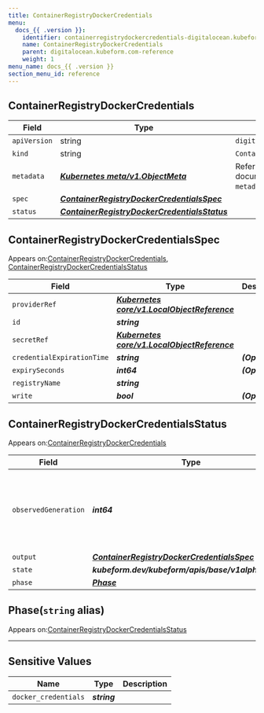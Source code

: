 ```yaml
---
title: ContainerRegistryDockerCredentials
menu:
  docs_{{ .version }}:
    identifier: containerregistrydockercredentials-digitalocean.kubeform.com
    name: ContainerRegistryDockerCredentials
    parent: digitalocean.kubeform.com-reference
    weight: 1
menu_name: docs_{{ .version }}
section_menu_id: reference
---
```


## ContainerRegistryDockerCredentials
| Field | Type | Description |
| ------ | ----- | ----------- |
| `apiVersion` | string | `digitalocean.kubeform.com/v1alpha1` |
|    `kind` | string | `ContainerRegistryDockerCredentials` |
| `metadata` | ***[Kubernetes meta/v1.ObjectMeta](https://v1-18.docs.kubernetes.io/docs/reference/generated/kubernetes-api/v1.18/#objectmeta-v1-meta)***|Refer to the Kubernetes API documentation for the fields of the `metadata` field.|
| `spec` | ***[ContainerRegistryDockerCredentialsSpec](#containerregistrydockercredentialsspec)***||
| `status` | ***[ContainerRegistryDockerCredentialsStatus](#containerregistrydockercredentialsstatus)***||
## ContainerRegistryDockerCredentialsSpec

Appears on:[ContainerRegistryDockerCredentials](#containerregistrydockercredentials), [ContainerRegistryDockerCredentialsStatus](#containerregistrydockercredentialsstatus)

| Field | Type | Description |
| ------ | ----- | ----------- |
| `providerRef` | ***[Kubernetes core/v1.LocalObjectReference](https://v1-18.docs.kubernetes.io/docs/reference/generated/kubernetes-api/v1.18/#localobjectreference-v1-core)***||
| `id` | ***string***||
| `secretRef` | ***[Kubernetes core/v1.LocalObjectReference](https://v1-18.docs.kubernetes.io/docs/reference/generated/kubernetes-api/v1.18/#localobjectreference-v1-core)***||
| `credentialExpirationTime` | ***string***| ***(Optional)*** |
| `expirySeconds` | ***int64***| ***(Optional)*** |
| `registryName` | ***string***||
| `write` | ***bool***| ***(Optional)*** |
## ContainerRegistryDockerCredentialsStatus

Appears on:[ContainerRegistryDockerCredentials](#containerregistrydockercredentials)

| Field | Type | Description |
| ------ | ----- | ----------- |
| `observedGeneration` | ***int64***| ***(Optional)*** Resource generation, which is updated on mutation by the API Server.|
| `output` | ***[ContainerRegistryDockerCredentialsSpec](#containerregistrydockercredentialsspec)***| ***(Optional)*** |
| `state` | ***kubeform.dev/kubeform/apis/base/v1alpha1.State***| ***(Optional)*** |
| `phase` | ***[Phase](#phase)***| ***(Optional)*** |
## Phase(`string` alias)

Appears on:[ContainerRegistryDockerCredentialsStatus](#containerregistrydockercredentialsstatus)

---
## Sensitive Values
| Name | Type | Description |
|------|------|-------------|
| `docker_credentials` | ***string*** ||
